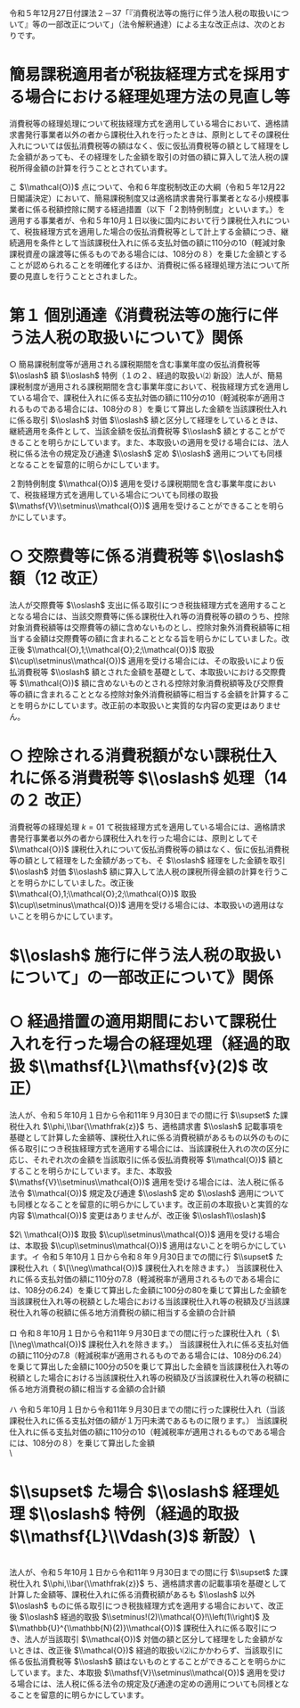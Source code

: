 令和５年12月27日付課法２－37「『消費税法等の施行に伴う法人税の取扱いについて』等の一部改正について」（法令解釈通達）による主な改正点は、次のとおりです。

# 簡易課税適用者が税抜経理方式を採用する場合における経理処理方法の見直し等

消費税等の経理処理について税抜経理方式を適用している場合において、適格請求書発行事業者以外の者から課税仕入れを行ったときは、原則としてその課税仕入れについては仮払消費税等の額はなく、仮に仮払消費税等の額として経理をした金額があっても、その経理をした金額を取引の対価の額に算入して法人税の課税所得金額の計算を行うこととされています。

こ $\\mathcal{O})$ 点について、令和６年度税制改正の大綱（令和５年12月22日閣議決定）において、簡易課税制度又は適格請求書発行事業者となる小規模事業者に係る税額控除に関する経過措置（以下「２割特例制度」といいます。）を適用する事業者が、令和５年10月１日以後に国内において行う課税仕入れについて、税抜経理方式を適用した場合の仮払消費税等として計上する金額につき、継続適用を条件として当該課税仕入れに係る支払対価の額に110分の10（軽減対象課税資産の譲渡等に係るものである場合には、108分の８）を乗じた金額とすることが認められることを明確化するほか、消費税に係る経理処理方法について所要の見直しを行うこととされました。

# 第１ 個別通達《消費税法等の施行に伴う法人税の取扱いについて》関係

○ 簡易課税制度等が適用される課税期間を含む事業年度の仮払消費税等 $\\oslash$ 額 $\\oslash$ 特例（１の２、経過的取扱い⑵ 新設）法人が、簡易課税制度が適用される課税期間を含む事業年度において、税抜経理方式を適用している場合で、課税仕入れに係る支払対価の額に110分の10（軽減税率が適用されるものである場合には、108分の８）を乗じて算出した金額を当該課税仕入れに係る取引 $\\oslash$ 対価 $\\oslash$ 額と区分して経理をしているときは、継続適用を条件として、当該金額を仮払消費税等 $\\oslash$ 額とすることができることを明らかにしています。また、本取扱いの適用を受ける場合には、法人税に係る法令の規定及び通達 $\\oslash$ 定め $\\oslash$ 適用についても同様となることを留意的に明らかにしています。

２割特例制度 $\\mathcal{O})$ 適用を受ける課税期間を含む事業年度において、税抜経理方式を適用している場合についても同様の取扱 $\\mathsf{V}\\setminus\\mathcal{O})$ 適用を受けることができることを明らかにしています。

# ○ 交際費等に係る消費税等 $\\oslash$ 額（12 改正）

法人が交際費等 $\\oslash$ 支出に係る取引につき税抜経理方式を適用することとなる場合には、当該交際費等に係る課税仕入れ等の消費税等の額のうち、控除対象消費税額等は交際費等の額に含めないものとし、控除対象外消費税額等に相当する金額は交際費等の額に含まれることとなる旨を明らかにしていました。改正後 $\\mathcal{O},1;\\mathcal{O};2;\\mathcal{O})$ 取扱 $\\cup\\setminus\\mathcal{O})$ 適用を受ける場合には、その取扱いにより仮払消費税等 $\\oslash$ 額とされた金額を基礎として、本取扱いにおける交際費等 $\\mathcal{O})$ 額に含めないものとされる控除対象消費税額等及び交際費等の額に含まれることとなる控除対象外消費税額等に相当する金額を計算することを明らかにしています。改正前の本取扱いと実質的な内容の変更はありません。

# ○ 控除される消費税額がない課税仕入れに係る消費税等 $\\oslash$ 処理（14の２ 改正）

消費税等の経理処理 $k=01$ て税抜経理方式を適用している場合には、適格請求書発行事業者以外の者から課税仕入れを行った場合には、原則としてそ $\\mathcal{O})$ 課税仕入れについて仮払消費税等の額はなく、仮に仮払消費税等の額として経理をした金額があっても、そ $\\oslash$ 経理をした金額を取引 $\\oslash$ 対価 $\\oslash$ 額に算入して法人税の課税所得金額の計算を行うことを明らかにしていました。改正後 $\\mathcal{O},1;\\mathcal{O};2;\\mathcal{O})$ 取扱 $\\cup\\setminus\\mathcal{O})$ 適用を受ける場合には、本取扱いの適用はないことを明らかにしています。

# $\\oslash$ 施行に伴う法人税の取扱いについて」の一部改正について》関係

# ○ 経過措置の適用期間において課税仕入れを行った場合の経理処理（経過的取扱 $\\mathsf{L}\\mathsf{v}(2)$ 改正）

法人が、令和５年10月１日から令和11年９月30日までの間に行 $\\supset$ た課税仕入れ $\\phi,\\bar{\\mathfrak{z}}$ ち、適格請求書 $\\oslash$ 記載事項を基礎として計算した金額等、課税仕入れに係る消費税額があるもの以外のものに係る取引につき税抜経理方式を適用する場合には、当該課税仕入れの次の区分に応じ、それぞれ次の金額を当該取引に係る仮払消費税等 $\\mathcal{O})$ 額とすることを明らかにしています。また、本取扱 $\\mathsf{V}\\setminus\\mathcal{O})$ 適用を受ける場合には、法人税に係る法令 $\\mathcal{O})$ 規定及び通達 $\\oslash$ 定め $\\oslash$ 適用についても同様となることを留意的に明らかにしています。改正前の本取扱いと実質的な内容 $\\mathcal{O})$ 変更はありませんが、改正後 $\\oslash1\\oslash)$

$2\ \\mathcal{O})$ 取扱 $\\cup\\setminus\\mathcal{O})$ 適用を受ける場合は、本取扱 $\\cup\\setminus\\mathcal{O})$ 適用はないことを明らかにしています。イ 令和５年10月１日から令和８年９月30日までの間に行 $\\supset$ た課税仕入れ（ $\[\\neg\\mathcal{O})$ 課税仕入れを除きます。） 当該課税仕入れに係る支払対価の額に110分の7.8（軽減税率が適用されるものである場合には、108分の6.24）を乗じて算出した金額に100分の80を乗じて算出した金額を当該課税仕入れ等の税額とした場合における当該課税仕入れ等の税額及び当該課税仕入れ等の税額に係る地方消費税の額に相当する金額の合計額\
\
ロ 令和８年10月１日から令和11年９月30日までの間に行った課税仕入れ（ $\[\\neg\\mathcal{O})$ 課税仕入れを除きます。） 当該課税仕入れに係る支払対価の額に110分の7.8（軽減税率が適用されるものである場合には、108分の6.24）を乗じて算出した金額に100分の50を乗じて算出した金額を当該課税仕入れ等の税額とした場合における当該課税仕入れ等の税額及び当該課税仕入れ等の税額に係る地方消費税の額に相当する金額の合計額\
\
ハ 令和５年10月１日から令和11年９月30日までの間に行った課税仕入れ（当該課税仕入れに係る支払対価の額が１万円未満であるものに限ります。） 当該課税仕入れに係る支払対価の額に110分の10（軽減税率が適用されるものである場合には、108分の８）を乗じて算出した金額\
\
# $\\supset$ た場合 $\\oslash$ 経理処理 $\\oslash$ 特例（経過的取扱 $\\mathsf{L}\\Vdash(3)$ 新設）\
\
法人が、令和５年10月１日から令和11年９月30日までの間に行 $\\supset$ た課税仕入れ $\\phi,\\bar{\\mathfrak{z}}$ ち、適格請求書の記載事項を基礎として計算した金額等、課税仕入れに係る消費税額があるも $\\oslash$ 以外 $\\oslash$ ものに係る取引につき税抜経理方式を適用する場合において、改正後 $\\oslash$ 経過的取扱 $\\setminus!(2)\\mathcal{O}!\\left(1\\right)$ 及 $\\mathbb{U}^{\\mathbb{N}(2)}\\mathcal{O})$ 課税仕入れに係る取引につき、法人が当該取引 $\\mathcal{O})$ 対価の額と区分して経理をした金額がないときは、改正後 $\\mathcal{O})$ 経過的取扱い⑵にかかわらず、当該取引に係る仮払消費税等 $\\oslash$ 額はないものとすることができることを明らかにしています。また、本取扱 $\\mathsf{V}\\setminus\\mathcal{O})$ 適用を受ける場合には、法人税に係る法令の規定及び通達の定めの適用についても同様となることを留意的に明らかにしています。